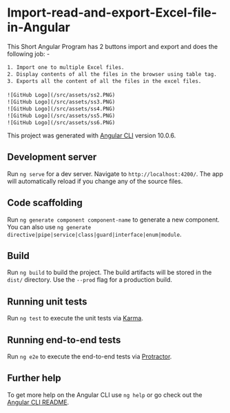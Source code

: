# Import-read-and-export-Excel-file-in-Angular


This Short Angular Program has 2 buttons import and export and does the following job: - 
 
    1. Import one to multiple Excel files.
    2. Display contents of all the files in the browser using table tag.
    3. Exports all the content of all the files in the excel files.
    
    ![GitHub Logo](/src/assets/ss2.PNG)
    ![GitHub Logo](/src/assets/ss3.PNG)
    ![GitHub Logo](/src/assets/ss4.PNG)
    ![GitHub Logo](/src/assets/ss5.PNG)
    ![GitHub Logo](/src/assets/ss6.PNG)
This project was generated with [Angular CLI](https://github.com/angular/angular-cli) version 10.0.6.

## Development server

Run `ng serve` for a dev server. Navigate to `http://localhost:4200/`. The app will automatically reload if you change any of the source files.

## Code scaffolding

Run `ng generate component component-name` to generate a new component. You can also use `ng generate directive|pipe|service|class|guard|interface|enum|module`.

## Build

Run `ng build` to build the project. The build artifacts will be stored in the `dist/` directory. Use the `--prod` flag for a production build.

## Running unit tests

Run `ng test` to execute the unit tests via [Karma](https://karma-runner.github.io).

## Running end-to-end tests

Run `ng e2e` to execute the end-to-end tests via [Protractor](http://www.protractortest.org/).

## Further help

To get more help on the Angular CLI use `ng help` or go check out the [Angular CLI README](https://github.com/angular/angular-cli/blob/master/README.md).
